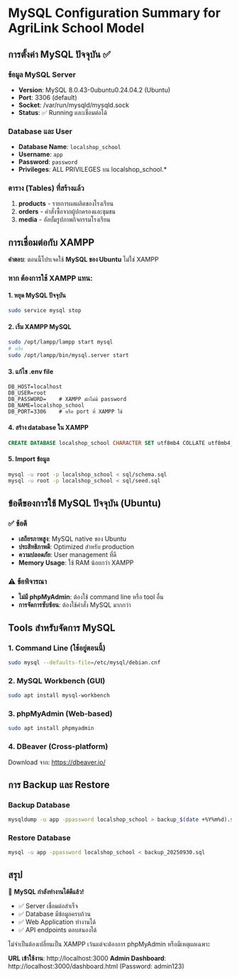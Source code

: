 # MySQL Configuration Summary for AgriLink School Model

## การตั้งค่า MySQL ปัจจุบัน ✅

### ข้อมูล MySQL Server
- **Version**: MySQL 8.0.43-0ubuntu0.24.04.2 (Ubuntu)
- **Port**: 3306 (default)
- **Socket**: /var/run/mysqld/mysqld.sock
- **Status**: ✅ Running และเชื่อมต่อได้

### Database และ User
- **Database Name**: `localshop_school`
- **Username**: `app`
- **Password**: `password`
- **Privileges**: ALL PRIVILEGES บน localshop_school.*

### ตาราง (Tables) ที่สร้างแล้ว
1. **products** - รายการผลผลิตของโรงเรียน
2. **orders** - คำสั่งซื้อจากผู้ปกครองและชุมชน
3. **media** - อัลบั้มรูปภาพกิจกรรมโรงเรียน

## การเชื่อมต่อกับ XAMPP

**คำตอบ**: ตอนนี้โปรเจคใช้ **MySQL ของ Ubuntu** ไม่ใช่ XAMPP

### หาก ต้องการใช้ XAMPP แทน:

#### 1. หยุด MySQL ปัจจุบัน
```bash
sudo service mysql stop
```

#### 2. เริ่ม XAMPP MySQL
```bash
sudo /opt/lampp/lampp start mysql
# หรือ
sudo /opt/lampp/bin/mysql.server start
```

#### 3. แก้ไข .env file
```properties
DB_HOST=localhost
DB_USER=root
DB_PASSWORD=    # XAMPP มักไม่มี password
DB_NAME=localshop_school
DB_PORT=3306    # หรือ port ที่ XAMPP ใช้
```

#### 4. สร้าง database ใน XAMPP
```sql
CREATE DATABASE localshop_school CHARACTER SET utf8mb4 COLLATE utf8mb4_unicode_ci;
```

#### 5. Import ข้อมูล
```bash
mysql -u root -p localshop_school < sql/schema.sql
mysql -u root -p localshop_school < sql/seed.sql
```

## ข้อดีของการใช้ MySQL ปัจจุบัน (Ubuntu)

### ✅ ข้อดี
- **เสถียรภาพสูง**: MySQL native ของ Ubuntu
- **ประสิทธิภาพดี**: Optimized สำหรับ production
- **ความปลอดภัย**: User management ที่ดี
- **Memory Usage**: ใช้ RAM น้อยกว่า XAMPP

### ⚠️ ข้อพิจารณา
- **ไม่มี phpMyAdmin**: ต้องใช้ command line หรือ tool อื่น
- **การจัดการซับซ้อน**: ต้องใช้คำสั่ง MySQL มากกว่า

## Tools สำหรับจัดการ MySQL

### 1. Command Line (ใช้อยู่ตอนนี้)
```bash
sudo mysql --defaults-file=/etc/mysql/debian.cnf
```

### 2. MySQL Workbench (GUI)
```bash
sudo apt install mysql-workbench
```

### 3. phpMyAdmin (Web-based)
```bash
sudo apt install phpmyadmin
```

### 4. DBeaver (Cross-platform)
Download จาก: https://dbeaver.io/

## การ Backup และ Restore

### Backup Database
```bash
mysqldump -u app -ppassword localshop_school > backup_$(date +%Y%m%d).sql
```

### Restore Database
```bash
mysql -u app -ppassword localshop_school < backup_20250930.sql
```

## สรุป

🎉 **MySQL กำลังทำงานได้ดีแล้ว!**

- ✅ Server เชื่อมต่อสำเร็จ
- ✅ Database มีข้อมูลครบถ้วน  
- ✅ Web Application ทำงานได้
- ✅ API endpoints ตอบสนองได้

ไม่จำเป็นต้องเปลี่ยนเป็น XAMPP เว้นแต่จะต้องการ phpMyAdmin หรือมีเหตุผลเฉพาะ

**URL เข้าใช้งาน**: http://localhost:3000
**Admin Dashboard**: http://localhost:3000/dashboard.html (Password: admin123)
